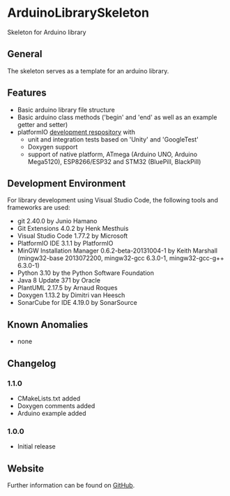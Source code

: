 # ArduinoLibrarySkeleton

Skeleton for Arduino library


## General

The skeleton serves as a template for an arduino library.  


## Features

* Basic arduino library file structure
* Basic arduino class methods ('begin' and 'end' as well as an example getter and setter) 
* platformIO [development respository](https://github.com/steftri/ArduinoLibrarySkeleton_dev) with 
  * unit and integration tests based on 'Unity' and 'GoogleTest'
  * Doxygen support
  * support of native platform, ATmega (Arduino UNO, Arduino Mega5120), ESP8266/ESP32 and STM32 (BluePill, BlackPill)


## Development Environment

For library development using Visual Studio Code, the following tools and frameworks are used:

* git 2.40.0 by Junio Hamano 
* Git Extensions 4.0.2 by Henk Mesthuis
* Visual Studio Code 1.77.2 by Microsoft
* PlatformIO IDE 3.1.1 by PlatformIO
* MinGW Installation Manager 0.6.2-beta-20131004-1 by Keith Marshall (mingw32-base 2013072200, mingw32-gcc 6.3.0-1, mingw32-gcc-g++ 6.3.0-1)
* Python 3.10 by the Python Software Foundation
* Java 8 Update 371 by Oracle
* PlantUML 2.17.5 by Arnaud Roques
* Doxygen 1.13.2 by Dimitri van Heesch
* SonarCube for IDE 4.19.0 by SonarSource


## Known Anomalies

* none


## Changelog

### 1.1.0

* CMakeLists.txt added
* Doxygen comments added
* Arduino example added

### 1.0.0

* Initial release



## Website

Further information can be found on [GitHub](https://github.com/steftri/ArduinoLibrarySkeleton).

